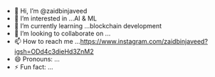 - 👋 Hi, I’m @zaidbinjaveed
- 👀 I’m interested in ...AI & ML
- 🌱 I’m currently learning ...blockchain development
- 💞️ I’m looking to collaborate on ...
- 📫 How to reach me ...https://www.instagram.com/zaidbinjaveed?igsh=ODd4c3dieHd3ZnM2
- 😄 Pronouns: ...
- ⚡ Fun fact: ...

<!---
zaidbinjaveed/zaidbinjaveed is a ✨ special ✨ repository because its `README.md` (this file) appears on your GitHub profile.
You can click the Preview link to take a look at your changes.
--->
